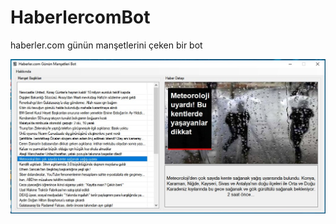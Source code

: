 # HaberlercomBot
haberler.com günün manşetlerini çeken bir bot

![haber-bot](https://github.com/dursunkatar/HaberlercomBot/blob/master/screen.jpg)
